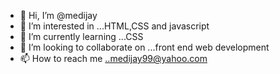 - 👋 Hi, I’m @medijay
- 👀 I’m interested in ...HTML,CSS and javascript
- 🌱 I’m currently learning ...CSS
- 💞️ I’m looking to collaborate on ...front end web development
- 📫 How to reach me ..medijay99@yahoo.com

<!---
medijay/medijay is a ✨ special ✨ repository because its `README.md` (this file) appears on your GitHub profile.
You can click the Preview link to take a look at your changes.
--->
